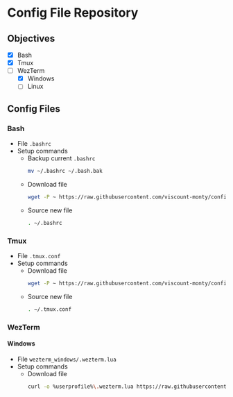# Config File Repository
## Objectives
- [x] Bash
- [x] Tmux
- [ ] WezTerm
    - [x] Windows
    - [ ] Linux

## Config Files
### Bash
- File
    `.bashrc`
- Setup commands
    - Backup current `.bashrc`
        ```sh
        mv ~/.bashrc ~/.bash.bak
    - Download file
        ```sh
        wget -P ~ https://raw.githubusercontent.com/viscount-monty/config_files/refs/heads/main/.bashrc
    - Source new file
        ```sh
        . ~/.bashrc

### Tmux
- File
    `.tmux.conf`
- Setup commands
    - Download file
        ```sh
        wget -P ~ https://raw.githubusercontent.com/viscount-monty/config_files/refs/heads/main/.tmux.conf
    - Source new file
        ```sh
        . ~/.tmux.conf

### WezTerm
#### Windows
- File
    `wezterm_windows/.wezterm.lua`
- Setup commands
    - Download file
        ```sh
        curl -o %userprofile%\.wezterm.lua https://raw.githubusercontent.com/viscount-monty/config_files/refs/heads/main/wezterm_windows/.wezterm.lua
